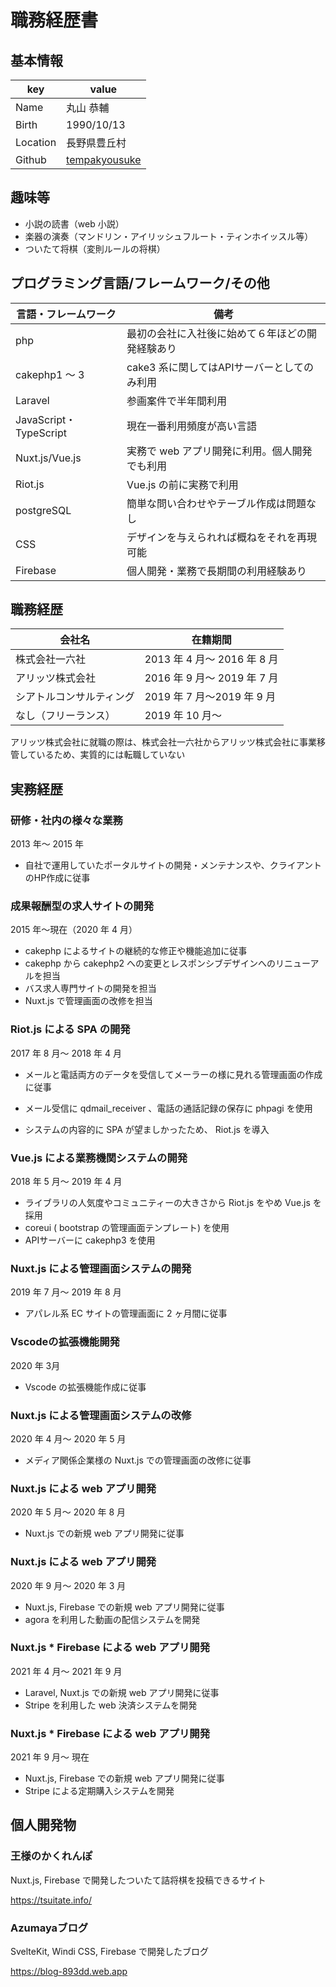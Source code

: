 # 職務経歴書

## 基本情報

| key      | value                                                    |
| -------- | -------------------------------------------------------- |
| Name     | 丸山 恭輔                                                |
| Birth    | 1990/10/13                                               |
| Location | 長野県豊丘村                                             |
| Github   | [tempakyousuke](https://github.com/tempakyousuke/resume) |

## 趣味等

- 小説の読書（web 小説）
- 楽器の演奏（マンドリン・アイリッシュフルート・ティンホイッスル等）
- ついたて将棋（変則ルールの将棋）

## プログラミング言語/フレームワーク/その他

| 言語・フレームワーク   | 備考                                             |
| ---------------------- | ------------------------------------------------ |
| php                    | 最初の会社に入社後に始めて６年ほどの開発経験あり |
| cakephp1 ～ 3          | cake3 系に関してはAPIサーバーとしてのみ利用      |
| Laravel                | 参画案件で半年間利用                             |
| JavaScript・TypeScript | 現在一番利用頻度が高い言語                       |
| Nuxt.js/Vue.js         | 実務で web アプリ開発に利用。個人開発でも利用    |
| Riot.js                | Vue.js の前に実務で利用                          |
| postgreSQL             | 簡単な問い合わせやテーブル作成は問題なし         |
| CSS                    | デザインを与えられれば概ねをそれを再現可能       |
| Firebase               | 個人開発・業務で長期間の利用経験あり             |

## 職務経歴

| 会社名                   | 在籍期間                    |
| ------------------------ | --------------------------- |
| 株式会社一六社           | 2013 年 4 月～ 2016 年 8 月 |
| アリッツ株式会社         | 2016 年 9 月～ 2019 年 7 月 |
| シアトルコンサルティング | 2019 年 7 月〜2019 年 9 月  |
| なし（フリーランス）     | 2019 年 10 月〜             |

アリッツ株式会社に就職の際は、株式会社一六社からアリッツ株式会社に事業移管しているため、実質的には転職していない

## 実務経歴

### 研修・社内の様々な業務

2013 年～ 2015 年

- 自社で運用していたポータルサイトの開発・メンテナンスや、クライアントのHP作成に従事

### 成果報酬型の求人サイトの開発

2015 年～現在（2020 年 4 月）

- cakephp によるサイトの継続的な修正や機能追加に従事
- cakephp から cakephp2 への変更とレスポンシブデザインへのリニューアルを担当
- バス求人専門サイトの開発を担当
- Nuxt.js で管理画面の改修を担当

### Riot.js による SPA の開発

2017 年 8 月～ 2018 年 4 月

- メールと電話両方のデータを受信してメーラーの様に見れる管理画面の作成に従事

- メール受信に qdmail_receiver 、電話の通話記録の保存に phpagi を使用

- システムの内容的に SPA が望ましかったため、 Riot.js を導入

### Vue.js による業務機関システムの開発

2018 年 5 月～ 2019 年 4 月

- ライブラリの人気度やコミュニティーの大きさから Riot.js をやめ Vue.js を採用
- coreui ( bootstrap の管理画面テンプレート) を使用
- APIサーバーに cakephp3 を使用

### Nuxt.js による管理画面システムの開発

2019 年 7 月～ 2019 年 8 月

- アパレル系 EC サイトの管理画面に 2 ヶ月間に従事

### Vscodeの拡張機能開発

2020 年 3月

- Vscode の拡張機能作成に従事

### Nuxt.js による管理画面システムの改修

2020 年 4 月～ 2020 年 5 月

- メディア関係企業様の Nuxt.js での管理画面の改修に従事

### Nuxt.js による web アプリ開発

2020 年 5 月～ 2020 年 8 月

- Nuxt.js での新規 web アプリ開発に従事
### Nuxt.js による web アプリ開発

2020 年 9 月～ 2020 年 3 月

- Nuxt.js, Firebase での新規 web アプリ開発に従事
- agora を利用した動画の配信システムを開発
### Nuxt.js * Firebase による web アプリ開発

2021 年 4 月～ 2021 年 9 月

- Laravel, Nuxt.js での新規 web アプリ開発に従事
- Stripe を利用した web 決済システムを開発
### Nuxt.js * Firebase による web アプリ開発

2021 年 9 月～ 現在

- Nuxt.js, Firebase での新規 web アプリ開発に従事
- Stripe による定期購入システムを開発

## 個人開発物

### 王様のかくれんぽ

Nuxt.js, Firebase で開発したついたて詰将棋を投稿できるサイト

https://tsuitate.info/

### Azumayaブログ

SvelteKit, Windi CSS, Firebase で開発したブログ

https://blog-893dd.web.app
